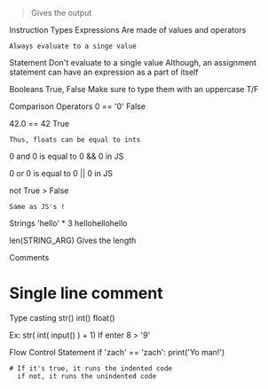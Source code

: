 > Gives the output

Instruction Types
  Expressions
    Are made of values and operators

    Always evaluate to a singe value

  Statement
    Don't evaluate to a single value
      Although, an assignment statement can have an expression as a part of itself


Booleans
  True, False
    Make sure to type them with an uppercase T/F

Comparison Operators
  0 == '0'
    False

  42.0 == 42
    True

    Thus, floats can be equal to ints

  0 and 0
    is equal to 0 && 0 in JS

  0 or 0
    is equal to 0 || 0 in JS    

  not True
    > False

    Same as JS's !


Strings
  'hello' * 3
    hellohellohello

  len(STRING_ARG)
    Gives the length

Comments
  # Single line comment

Type casting
  str()
  int()
  float()

  Ex:
    str( int( input() ) + 1)
      If enter 8
      > '9'

Flow Control Statement
  if 'zach' == 'zach':
    print('Yo man!')

    # If it's true, it runs the indented code
      if not, it runs the unindented code
